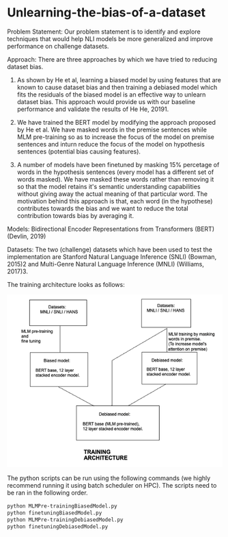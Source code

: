 # Unlearning-the-bias-of-a-dataset

Problem Statement: Our problem statement is to identify and explore techniques that would help NLI models be more generalized and improve performance on challenge datasets. 

Approach: There are three approaches by which we have tried to reducing dataset bias.

1. As shown by He et al, learning a biased model by using features that are known to cause dataset bias and then training a debiased model which fits the residuals of the biased model is an effective way to unlearn dataset bias. This approach would provide us with our baseline performance and validate the results of He He, 20191.

2. We have trained the BERT model by modifying the approach proposed by He et al. We have masked words in the premise sentences while MLM pre-training so as to increase the focus of the model on premise sentences and inturn reduce the focus of the model on hypothesis sentences (potential bias causing features).

3. A number of models have been finetuned by masking 15% percetage of words in the hypothesis sentences (every model has a different set of words masked). We have masked these words rather than removing it so that the model retains it's semantic understanding capabilities without giving away the actual meaning of that particular word. The motivation behind this approach is that, each word (in the hypothese) contributes towards the bias and we want to reduce the total contribution towards bias by averaging it.

Models: Bidirectional Encoder Representations from Transformers (BERT) (Devlin, 2019)

Datasets: The two (challenge) datasets which have been used to test the implementation are Stanford Natural Language Inference (SNLI) (Bowman, 2015)2 and Multi-Genre Natural Language Inference (MNLI) (Williams, 2017)3.

The training architecture looks as follows:

![alt text](https://raw.githubusercontent.com/pradyGn/Unlearning-the-bias-of-a-dataset/main/Architecture.png)


The python scripts can be run using the following commands (we highly recommend running it using batch scheduler on HPC). The scripts need to be ran in the following order.

```
python MLMPre-trainingBiasedModel.py
python finetuningBiasedModel.py
python MLMPre-trainingDebiasedModel.py
python finetuningDebiasedModel.py
```
